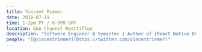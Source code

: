 ```yaml
---
title: Vincent Riemer
date: 2018-07-19
time: 1-2pm PT / 8-9PM GMT
location: Q&A Channel Reactiflux
description: "Software Engineer @ Symantec | Author of [React Native DOM](https://github.com/vincentriemer/react-native-dom), iO-808, and Amateur Music Producer"
people: "[@vincentriemer](https://twitter.com/vincentriemer)"
---
```


